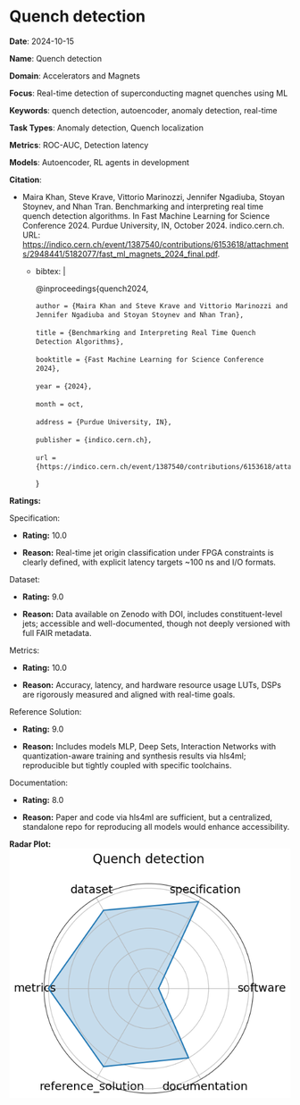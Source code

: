 # Quench detection


**Date**: 2024-10-15


**Name**: Quench detection


**Domain**: Accelerators and Magnets


**Focus**: Real-time detection of superconducting magnet quenches using ML


**Keywords**: quench detection, autoencoder, anomaly detection, real-time


**Task Types**: Anomaly detection, Quench localization


**Metrics**: ROC-AUC, Detection latency


**Models**: Autoencoder, RL agents  in development 


**Citation**:


- Maira Khan, Steve Krave, Vittorio Marinozzi, Jennifer Ngadiuba, Stoyan Stoynev, and Nhan Tran. Benchmarking and interpreting real time quench detection algorithms. In Fast Machine Learning for Science Conference 2024. Purdue University, IN, October 2024. indico.cern.ch. URL: https://indico.cern.ch/event/1387540/contributions/6153618/attachments/2948441/5182077/fast_ml_magnets_2024_final.pdf.

  - bibtex: |

      @inproceedings{quench2024,

        author = {Maira Khan and Steve Krave and Vittorio Marinozzi and Jennifer Ngadiuba and Stoyan Stoynev and Nhan Tran},

        title = {Benchmarking and Interpreting Real Time Quench Detection Algorithms},

        booktitle = {Fast Machine Learning for Science Conference 2024},

        year = {2024},

        month = oct,

        address = {Purdue University, IN},

        publisher = {indico.cern.ch},

        url = {https://indico.cern.ch/event/1387540/contributions/6153618/attachments/2948441/5182077/fast_ml_magnets_2024_final.pdf}

      }



**Ratings:**


Specification:


  - **Rating:** 10.0


  - **Reason:** Real-time jet origin classification under FPGA constraints is clearly defined, with explicit latency targets  ~100 ns  and I/O formats. 


Dataset:


  - **Rating:** 9.0


  - **Reason:** Data available on Zenodo with DOI, includes constituent-level jets; accessible and well-documented, though not deeply versioned with full FAIR metadata. 


Metrics:


  - **Rating:** 10.0


  - **Reason:** Accuracy, latency, and hardware resource usage  LUTs, DSPs  are rigorously measured and aligned with real-time goals. 


Reference Solution:


  - **Rating:** 9.0


  - **Reason:** Includes models  MLP, Deep Sets, Interaction Networks  with quantization-aware training and synthesis results via hls4ml; reproducible but tightly coupled with specific toolchains. 


Documentation:


  - **Rating:** 8.0


  - **Reason:** Paper and code  via hls4ml  are sufficient, but a centralized, standalone repo for reproducing all models would enhance accessibility. 


**Radar Plot:**
 ![Quench Detection radar plot](../../tex/images/quench_detection_radar.png)